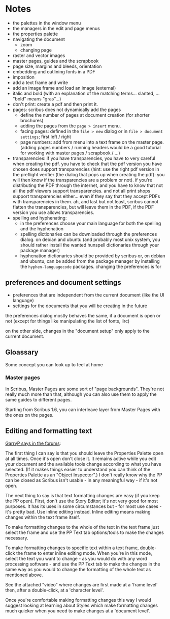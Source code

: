 # Notes

- the palettes in the window menu
- the managers in the edit and page menus
- the properties palette
- navigating the document
  - zoom
  - changing page
- raster and vector images
- master pages, guides and the scrapbook
- page size, margins and bleeds, orientation
- embedding and outlining fonts in a PDF
- imposition
- add a text frame and write
- add an image frame and load an image (external)
- italic and bold (with an explanation of the matching terms... slanted, ... "bold" means "gras"...)
- don't print: create a pdf and then print it.
- pages: scribus does not dynamically add the pages
  - define the number of pages at document creation (for shorter brochures)
  - adding the pages from the `page > insert` menu.
  - facing pages: defined in the `file > new` dialog or in `file > document settings`; first left / right
  - page numbers: add from menu into a text frame on the master page. (adding pages numbers / running headers would be a good tutorial for working with master pages / scrapbook / ...)
- transparencies: if you have transparencies, you have to very careful when creating the pdf. you have to check that the pdf version you have chosen does support transparencies (hint: use the right pdf version in the preflight verifier (the dialog that pops up when creating the pdf): you will then know if the transparencies are a problem or not). if you're distributing the PDF through the internet, and you have to know that not all the pdf viewers support transparencies. and not all print shops support transparencies either... even if they say that they accept PDFs with transparencies in them. ah, and last but not least, scribus cannot flatten the transparencies, but will leave them in the PDF, if the PDF version you use allows transparencies.
- spelling and hyphenating:
  - in the preferences choose your main language for both the spelling and the hyphenation
  - spelling dictionaries can be downloaded through the preferences dialog. on debian and ubuntu (and probably most unix system, you should rather install the wanted hunspell dictionaries through your package manager)
  - hyphenation dictionaries should be provided by scribus or, on debian and ubuntu, can be added from the package manager by installing the `hyphen-languagecode` packages.
changing the preferences is for

## preferences and document settings
- preferences that are independent from the current document (like the
  UI language)
- settings for the documents that you will be creating in the future

the preferences dialog mostly behaves the same, if a document is open or
not (except for things like manipulating the list of fonts, iirc)

on the other side, changes in the "document setup" only apply to the
current document.

## Gloassary

Some concept you can look up to feel at home

### Master pages

In Scribus, Master Pages are some sort of "page backgrounds". They're not really much more than that, although you can also use them to apply the same guides to different pages.

Starting from Scribus 1.6, you can interleave layer from Master Pages with the ones on the pages.

## Editing and formatting text

[GarryP says in the forums](http://forums.scribus.net/index.php/topic,2249.msg10304.html#msg10304):

The first thing I can say is that you should leave the Properties Palette open at all times. Once it's open don't close it. It remains active while you edit your document and the available tools change according to what you have selected. (If it makes things easier to understand you can think of the Properties Palette as an "Object Inspector".) I don't really know why the PP can be closed as Scribus isn't usable - in any meaningful way - if it's not open.

The next thing to say is that text formatting changes are easy (if you keep the PP open). First, don't use the Story Editor; it's not very good for most purposes. It has its uses in some circumstances but - for most use cases - it's pretty bad. Use inline editing instead. Inline editing means making changes within the text frame itself.

To make formatting changes to the whole of the text in the text frame just select the frame and use the PP Text tab options/tools to make the changes necessary.

To make formatting changes to specific text within a text frame, double-click the frame to enter inline editing mode. When you're in this mode, select the text you want to change - as you would do with any word processing software - and use the PP Text tab to make the changes in the same way as you would to change the formatting of the whole text as mentioned above.

See the attached "video" where changes are first made at a 'frame level' then, after a double-click, at a 'character level'.

Once you're comfortable making formatting changes this way I would suggest looking at learning about Styles which make formatting changes much quicker when you need to make changes at a 'document level'.
